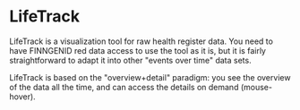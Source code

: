# LifeTrack

LifeTrack is a visualization tool for raw health register data. You need to have FINNGENID red data access to use the tool as it is, but it is fairly straightforward to adapt it into other "events over time" data sets.

LifeTrack is based on the "overview+detail" paradigm: you see the overview of the data all the time, and can access the details on demand (mouse-hover).


